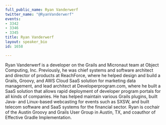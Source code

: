 ```yaml
---
full_public_name: Ryan Vanderwerf
twitter_name: "@RyanVanderwerf"
events:
- 3342
- 3346
- 3345
title: Ryan Vanderwerf
layout: speaker_bio
id: 1658

---
```

Ryan Vanderwerf is a developer on the Grails and Micronaut team at Object Computing, Inc. Previously, he was chief systems and software architect and director of products at ReachForce, where he helped design and build a Grails, Groovy, and AWS Cloud SaaS solution for marketing data management, and lead architect at Developerprogram.com, where he built a SaaS solution that allows rapid deployment of developer program portals for all kinds of companies. He has helped maintain various Grails plugins, built Java- and Linux-based webcasting for events such as SXSW, and built telecom software and SaaS systems for the financial sector. Ryan is cochair of the Austin Groovy and Grails User Group in Austin, TX, and coauthor of Effective Gradle Implementation.
